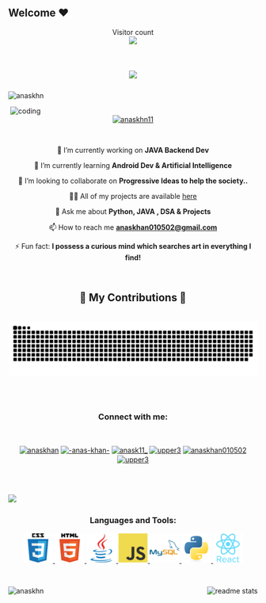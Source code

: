 ## Welcome ❤️
<p align="center"> 
  Visitor count<br>
  <img src="https://profile-counter.glitch.me/anaskhn/count.svg" />
</p>
<h1 align="center">
    <img src="https://readme-typing-svg.herokuapp.com/?font=Righteous&size=35&center=true&vCenter=true&width=500&height=70&duration=4000&lines=Hi+There!+👋;+I'm+Anas+Khan!;" />
</h1>
<p align="left"> <img src="https://komarev.com/ghpvc/?username=anaskhn&label=Profile%20views&color=0e75b6&style=flat" alt="anaskhn" /> </p>
<img align="right" alt="coding" width ="500" src="https://user-images.githubusercontent.com/46869388/89207039-b899e600-d5d7-11ea-90d0-c894383d35b4.gif">


<p align="center"> <a href="https://X.com/anaskhn11" target="blank"><img src="https://pbs.twimg.com/profile_images/1812366497487978496/TXkrdIcc_400x400.jpg" alt="anaskhn11" /></a> </p>

<br/>
<div align="center">

  🔭 I’m currently working on **JAVA Backend Dev**

  🌱 I’m currently learning **Android Dev & Artificial Intelligence**

  👯 I’m looking to collaborate on **Progressive Ideas to help the society..**

  👨‍💻 All of my projects are available [here](https://github.com/anaskhn?tab=repositories)

  💬 Ask me about **Python, JAVA , DSA & Projects**

  📫 How to reach me **anaskhan010502@gmail.com**
  
  ⚡ Fun fact: **I possess a curious mind which searches art in everything I find!**

</div>
<br/>

<div align="center">
  <h2>🐍 My Contributions 🐍</h2>
  <br>
  <img alt="snake eating my contributions" src="https://raw.githubusercontent.com/salesp07/salesp07/output/github-contribution-grid-snake.svg" />
  
  <br/><br/>
</div>

<h3 align="center">Connect with me:</h3>
<br/>
<p align="center">
<a href="https://x.com/AnasKhn11" target="blank"><img align="center" src="https://pbs.twimg.com/profile_images/1683899100922511378/5lY42eHs_400x400.jpg" alt="anaskhan" height="50" width="60" /></a>
<a href="https://linkedin.com/in/-anas-khan-" target="blank"><img align="center" src="https://raw.githubusercontent.com/rahuldkjain/github-profile-readme-generator/master/src/images/icons/Social/linked-in-alt.svg" alt="-anas-khan-" height="50" width="60" /></a>
<a href="https://instagram.com/anask11_" target="blank"><img align="center" src="https://raw.githubusercontent.com/rahuldkjain/github-profile-readme-generator/master/src/images/icons/Social/instagram.svg" alt="anask11_" height="50" width="60" /></a>
<a href="https://www.codechef.com/users/upper3" target="blank"><img align="center" src="https://pbs.twimg.com/profile_images/1477930785537605633/ROTVNVz7_400x400.jpg" alt="upper3" height="50" width="60" /></a>
<a href="https://www.hackerrank.com/profile/anaskhan010502" target="blank"><img align="center" src="https://raw.githubusercontent.com/rahuldkjain/github-profile-readme-generator/master/src/images/icons/Social/hackerrank.svg" alt="anaskhan010502" height="50" width="60" /></a>
<a href="https://www.leetcode.com/upper3" target="blank"><img align="center" src="https://raw.githubusercontent.com/rahuldkjain/github-profile-readme-generator/master/src/images/icons/Social/leet-code.svg" alt="upper3" height="50" width="60" /></a>
</p>
<br/><br/>

![](https://leetcard.jacoblin.cool/upper3?ext=heatmap)


<h3 align="center">Languages and Tools:</h3>
<p align="center"> <a href="https://www.w3schools.com/css/" target="_blank" rel="noreferrer"> <img src="https://raw.githubusercontent.com/devicons/devicon/master/icons/css3/css3-original-wordmark.svg" alt="css3" height="60" width="60"/> </a> <a href="https://www.w3.org/html/" target="_blank" rel="noreferrer"> <img src="https://raw.githubusercontent.com/devicons/devicon/master/icons/html5/html5-original-wordmark.svg" alt="html5" height="60" width="60"/> </a> <a href="https://www.java.com" target="_blank" rel="noreferrer"> <img src="https://raw.githubusercontent.com/devicons/devicon/master/icons/java/java-original.svg" alt="java" height="60" width="60"/> </a> <a href="https://developer.mozilla.org/en-US/docs/Web/JavaScript" target="_blank" rel="noreferrer"> <img src="https://raw.githubusercontent.com/devicons/devicon/master/icons/javascript/javascript-original.svg" alt="javascript" height="60" width="60"/> </a> <a href="https://www.mysql.com/" target="_blank" rel="noreferrer"> <img src="https://raw.githubusercontent.com/devicons/devicon/master/icons/mysql/mysql-original-wordmark.svg" alt="mysql" height="60" width="60"/> </a> <a href="https://www.python.org" target="_blank" rel="noreferrer"> <img src="https://raw.githubusercontent.com/devicons/devicon/master/icons/python/python-original.svg" alt="python" height="60" width="60"/> </a> <a href="https://reactjs.org/" target="_blank" rel="noreferrer"> <img src="https://raw.githubusercontent.com/devicons/devicon/master/icons/react/react-original-wordmark.svg" alt="react" height="60" width="60"/> </a> </p>

&nbsp;
<p><img align="right" src="https://github-readme-stats-salesp07.vercel.app/api?username=anaskhn&count_private=true&show_icons=true&theme=react&rank_icon=github&border_radius=10" alt="readme stats" /></p>

<p><img align="left" src="https://github-readme-streak-stats.herokuapp.com/?user=anaskhn&" alt="anaskhn" /></p>

<!--
**anaskhn/anaskhn** is a ✨ _special_ ✨ repository because its `README.md` (this file) appears on your GitHub profile.


-->

